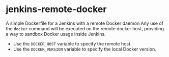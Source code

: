 # jenkins-remote-docker
A simple Dockerfile for a Jenkins with a remote Docker daemon
Any use of the `docker` command will be executed on the remote docker host, providing a way to sandbox Docker usage inside Jenkins.

- Use the `DOCKER_HOST` variable to specify the remote host.
- Use the `DOCKER_VERSION` variable to specify the local Docker version.

